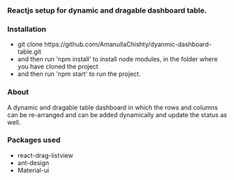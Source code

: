 ### Reactjs setup for dynamic and dragable dashboard table.

### Installation
<ul>
<li>git clone https://github.com/AmanullaChishty/dyanmic-dashboard-table.git</li>
<li>and then run 'npm install' to install node modules, in the folder where you have cloned the project</li>
<li>and then run 'npm start' to run the project.</li>
</ul>

### About
A dynamic and dragable table dashboard in which the rows and columns can be re-arranged and can be added dynamically and update the status as well.<br/>

### Packages used
<ul>
<li>react-drag-listview </li>
<li>ant-design</li>
<li>Material-ui</li>
</ul>
